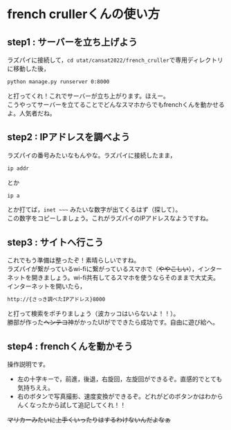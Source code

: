 # french crullerくんの使い方

## step1 : サーバーを立ち上げよう
 
ラズパイに接続して，`cd utat/cansat2022/french_cruller`で専用ディレクトリに移動した後，
```bash
python manage.py runserver 0:8000
```
と打ってくれ！これでサーバーが立ち上がります。ほえー。  
こうやってサーバーを立てることでどんなスマホからでもfrenchくんを動かせるよ。人気者だね。

## step2 : IPアドレスを調べよう

ラズパイの番号みたいなもんやな。ラズパイに接続したまま，
```bash
ip addr
```
とか
```bash
ip a
```
とか打てば，`inet ~~~` みたいな数字が出てくるはず（探して）。  
この数字をコピーしましょう。これがラズパイのIPアドレスなようですね。

## step3 : サイトへ行こう

これでもう準備は整ったぞ！素晴らしいですね。  
ラズパイが繋がっているwi-fiに繋がっているスマホで（~~ややこしい~~），インターネットを開きましょう。wi-fi共有してるスマホを使うならそのままで大丈夫。
インターネットを開いたら，
```bash
http://{さっき調べたIPアドレス}8000
```
と打って検索をポチりましょう（波カッコはいらないよ！！）。  
勝部が作った~~ヘンテコ~~神がかったUIがでできたら成功です。自由に遊び給へ。

## step4 : frenchくんを動かそう

操作説明です。  
* 左の十字キーで，前進，後退，右旋回，左旋回ができるぞ。直感的でとても気持ちええ。  
* 右のボタンで写真撮影、速度変換ができるぞ。どれがどのボタンかはわからんくなったから試して追記してくれ！！

~~マリカーみたいに上手くいったりはするわけないんだよなぁ~~

